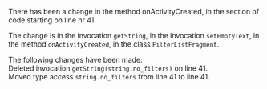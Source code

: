 There has been a change in the method onActivityCreated, in the section of code starting on line nr 41.
  
The change is in the invocation ```getString```, in the invocation ```setEmptyText```, in the method ```onActivityCreated```, in the class ```FilterListFragment```.
  
The following changes have been made:  
Deleted invocation ```getString(string.no_filters)``` on line 41.  
Moved type access ```string.no_filters``` from line 41 to line 41.  
